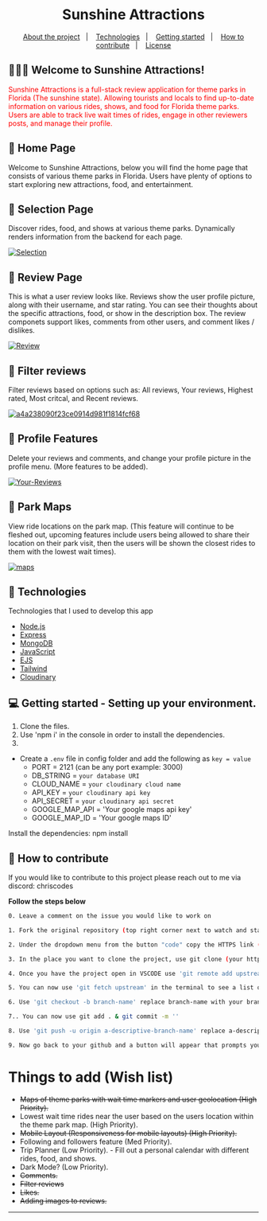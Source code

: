 <h1 align="center">
 Sunshine Attractions
</h1>

<p align="center">
  <a href="#-about-the-project">About the project</a>&nbsp;&nbsp;&nbsp;|&nbsp;&nbsp;&nbsp;
  <a href="#-technologies">Technologies</a>&nbsp;&nbsp;&nbsp;|&nbsp;&nbsp;&nbsp;
  <a href="#-getting-started">Getting started</a>&nbsp;&nbsp;&nbsp;|&nbsp;&nbsp;&nbsp;
  <a href="#-how-to-contribute">How to contribute</a>&nbsp;&nbsp;&nbsp;|&nbsp;&nbsp;&nbsp;
  <a href="#-license">License</a>
</p>

## 👨🏻‍💻 Welcome to Sunshine Attractions!

<p align="left" style="color: red;"> Sunshine Attractions is a full-stack review application for theme parks in Florida (The sunshine state). Allowing tourists and locals to find up-to-date information on various rides, shows, and food for Florida theme parks. Users are able to track live wait times of rides, engage in other reviewers posts, and manage their profile.</p>

## 🔆 Home Page

<p align="left">
 Welcome to Sunshine Attractions, below you will find the home page that consists of various theme parks in Florida. Users have plenty of options to start exploring new attractions, food, and entertainment.
</p>

## 🔆 Selection Page

<p align="left">
 Discover rides, food, and shows at various theme parks. Dynamically renders information from the backend for each page.
</p>

<p align="left">
<a href="https://ibb.co/092QsmM"><img src="https://i.ibb.co/PWjtDFh/Selection.jpg" alt="Selection" border="0"></a>
</p>

## 🔆 Review Page

<p align="left">
This is what a user review looks like. Reviews show the user profile picture, along with their username, and star rating. You can see their thoughts about the specific attractions, food, or show in the description box. The review componets support likes, comments from other users, and comment likes / dislikes.
</p>

<p align="left">
<a href="https://ibb.co/zG2CDCP"><img src="https://i.ibb.co/xJgwdwz/Review.jpg" alt="Review" border="0"></a><br />
</p>

## 🔆 Filter reviews
<p align="left">
Filter reviews based on options such as: All reviews, Your reviews, Highest rated, Most critcal, and Recent reviews.
</p>

<p align="left">
<a href="https://ibb.co/hL2tJ6Y"><img src="https://i.ibb.co/34SL93R/a4a238090f23ce0914d981f1814fcf68.png" alt="a4a238090f23ce0914d981f1814fcf68" border="0"></a>
</p>

## 🔆 Profile Features
<p align="left">
Delete your reviews and comments, and change your profile picture in the profile menu. (More features to be added).
</p>

<p align="left">
<a href="https://ibb.co/S3cgZBr"><img src="https://i.ibb.co/87bwQ9c/Your-Reviews.png" alt="Your-Reviews" border="0"></a>
</p>

## 🔆 Park Maps
<p align="left">
View ride locations on the park map. (This feature will continue to be fleshed out, upcoming features include users being allowed to share their location on their park visit, then the users will be shown the closest rides to them with the lowest wait times).
</p>

<p align="left">
<a href="https://ibb.co/JzZZzTn"><img src="https://i.ibb.co/THyyHGc/maps.png" alt="maps" border="0"></a><br>
</p>

## 🚀 Technologies

Technologies that I used to develop this app

- [Node.js](https://nodejs.org/en/)
- [Express](https://expressjs.com/pt-br/)
- [MongoDB](https://www.w3schools.com/mongodb/)
- [JavaScript](https://www.javascript.com/)
- [EJS](https://ejs.co/)
- [Tailwind](tailwindcss.com)
- [Cloudinary]([https://cloudinary.com/])

## 💻 Getting started - Setting up your environment.

1. Clone the files.
2. Use 'npm i' in the console in order to install the dependencies.
3. 
- Create a `.env` file in config folder and add the following as `key = value`
  - PORT = 2121 (can be any port example: 3000)
  - DB_STRING = `your database URI`
  - CLOUD_NAME = `your cloudinary cloud name`
  - API_KEY = `your cloudinary api key`
  - API_SECRET = `your cloudinary api secret`
  - GOOGLE_MAP_API = 'Your google maps api key'
  - GOOGLE_MAP_ID = 'Your google maps ID'

Install the dependencies: npm install

## 🤔 How to contribute

If you would like to contribute to this project please reach out to me via discord: chriscodes

**Follow the steps below**

```bash
0. Leave a comment on the issue you would like to work on 

1. Fork the original repository (top right corner next to watch and star buttons)

2. Under the dropdown menu from the button "code" copy the HTTPS link (from your forked repository) 'https://github.com/(your username)/Sunshine-attractions.git'

3. In the place you want to clone the project, use git clone (your https link here)

4. Once you have the project open in VSCODE use 'git remote add upstream  https://github.com/ChrisMunozCodes/Sunshine-attractions.git' in the terminal, this will track the main repository 

5. You can now use 'git fetch upstream' in the terminal to see a list of the different branches.

6. Use 'git checkout -b branch-name' replace branch-name with your branch. This will create a new branch for you to work within

7.. You can now use git add . & git commit -m '' 

8. Use 'git push -u origin a-descriptive-branch-name' replace a-descriptive-branch-name with your branch name (this will push all your code)

9. Now go back to your github and a button will appear that prompts you to make a pull request
```

# Things to add (Wish list)
- ~~Maps of theme parks with wait time markers and user geolocation (High Priority).~~
- Lowest wait time rides near the user based on the users location within the theme park map. (High Priority).
- ~~Mobile Layout (Responsiveness for mobile layouts) (High Priority).~~
- Following and followers feature (Med Priority).
- Trip Planner (Low Priority). - Fill out a personal calendar with different rides, food, and shows.
- Dark Mode? (Low Priority).
- ~~Comments.~~
- ~~Filter reviews~~
- ~~Likes.~~
- ~~Adding images to reviews.~~


---

